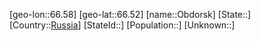 ﻿---
location: [66.52,66.58]
type: City
tags:
- geo/City


SpocWebEntityId: 33007
isDeleted: false
confidential: public

---
[geo-lon::66.58]
[geo-lat::66.52]
[name::Obdorsk]
[State::]
[Country::[Russia](geo/Continent/Europe/Russia.md)]
[StateId::]
[Population::]
[Unknown::]

